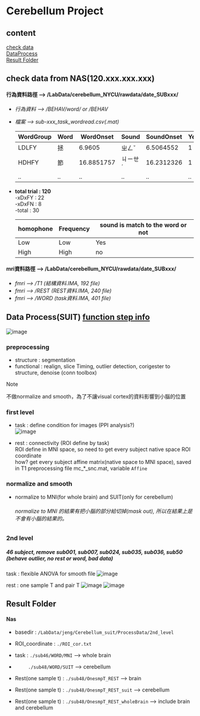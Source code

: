 # Cerebellum Project
## content   
[check data](#checkdata)  
[DataProcess](#dataprocess)  
[Result Folder](#Result)
     
## <a name="checkdata"></a> check data from NAS(120.xxx.xxx.xxx)
#### **行為資料路徑** --> /LabData/cerebellum_NYCU/rawdata/date_SUBxxx/
- *行為資料 --> /BEHAV/word/ or /BEHAV*     
- *檔案  --> sub-xxx_task_wordread.csv(.mat)*
  
  | WordGroup | Word | WordOnset | Sound | SoundOnset | YesTrial | Response | ResponseTime | CorrectResponse |
  | --------- | ---- | --------- | ----- | ---------- | -------- | -------- | ------------ | --------------- |
  | LDLFY | 拯 | 6.9605 |	ㄓㄥˇ |	6.5064552 |	1	|	NaN |	NaN | NaN |
  | HDHFY |	節 | 16.8851757 | ㄐㄧㄝˊ | 16.2312326 |	1 |	2@ |	0.587837 | 1 |
  | .. | .. | .. | .. | .. | .. | .. | .. | .. |

- **total trial : 120**  
  -xDxFY : 22  
  -xDxFN : 8  
  -total : 30  

  | homophone  | Frequency | sound is match to the word or not |
  | -- | -- | -- |
  | Low | Low | Yes |
  | High | High | no |


#### **mri資料路徑** --> /LabData/cerebellum_NYCU/rawdata/date_SUBxxx/
- *fmri --> /T1  (結構資料.IMA, 192 file)* 
- *fmri --> /REST  (REST資料.IMA, 240 file)* 
- *fmri --> /WORD  (task資料.IMA, 401 file)*

     
  
## <a name="dataprocess"></a> Data Process(SUIT) [function step info](./code/suit/README.md)  
![image](https://github.com/user-attachments/assets/e4bd7c81-f994-4a26-a9b5-87acabb8e039)  

### preprocessing  
- structure : segmentation  
- functional : realign, slice Timing, outlier detection, corigester to structure, denoise (conn toolbox)  
     
> [!Note]  
> 不做normalize and smooth，為了不讓visual cortex的資料影響到小腦的位置 
  
### first level  
- task : define condition for images (PPI analysis?)  
![image](https://github.com/user-attachments/assets/f09f7d03-1faa-47ff-b703-df6ca2a31f13)  
    
- rest : connectivity (ROI define by task)   
  ROI define in MNI space, so need to get every subject native space ROI coordinate    
  how? get every subject affine matrix(native space to MNI space), saved in T1 preprocessing file mc_*_snc.mat, variable `Affine`   
  
### normalize and smooth
- normalize to MNI(for whole brain) and SUIT(only for cerebellum)
    ###### normalize to MNI 的結果有把小腦的部分給切掉(mask out), 所以在結果上是不會有小腦的結果的。
    
### 2nd level
##### 46 subject, remove sub001, sub007, sub024, sub035, sub036, sub50 (behave outlier, no rest or word, bad data)
task : flexible ANOVA for smooth file
![image](https://github.com/user-attachments/assets/b3d79ddd-614a-4c7d-8b53-306c47e603d8)
    
rest : one sample T and pair T
![image](https://github.com/user-attachments/assets/0a615284-d042-4dd7-8d3e-c3d74c3322e5)
![image](https://github.com/user-attachments/assets/0117f515-22e5-4561-a1eb-bc496659a268)
  
  
## <a name="Result"></a> Result Folder
#### Nas
- basedir : `/LabData/jeng/Cerebellum_suit/ProcessData/2nd_level`
     
- ROI_coordinate : `./ROI_cor.txt`
     
- task : `./sub46/WORD/MNI` --> whole brain
- &ensp;&ensp;&ensp;&ensp;&ensp;`./sub48/WORD/SUIT` --> cerebellum
   
- Rest(one sample t) : `./sub48/OnesmpT_REST` --> brain
- Rest(one sample t) : `./sub48/OnesmpT_REST_suit` --> cerebellum
- Rest(one sample t) : `./sub48/OnesmpT_REST_wholeBrain` --> include brain and cerebellum
  
  

